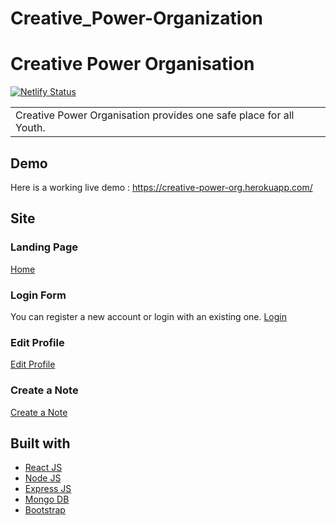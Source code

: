 # Creative_Power-Organization
# Creative Power Organisation
[![Netlify Status](https://api.netlify.com/api/v1/badges/16777a65-4cf4-45ef-8433-861a92c98163/deploy-status)](https://app.netlify.com/sites/creative-power-org/deploys)
<table>
<tr>
<td>
  Creative Power Organisation provides one safe place for all Youth.
</td>
</tr>
</table>

## Demo
Here is a working live demo :  https://creative-power-org.herokuapp.com/

## Site

### Landing Page
<a href="https://res.cloudinary.com/creative-power/image/upload/v1655902122/Creative-Power-Org/Landing_qaxpqm.png" target="_blank">Home</a>

### Login Form
You can register a new account or login with an existing one.
<a href="https://res.cloudinary.com/creative-power/image/upload/v1655901982/Creative-Power-Org/Login_wopq80.png" target="_blank">Login</a>

### Edit Profile
<a href="https://res.cloudinary.com/creative-power/image/upload/v1655901990/Creative-Power-Org/profile_cxls3p.png" target="_blank">Edit Profile</a>

### Create a Note
<a href="https://res.cloudinary.com/creative-power/image/upload/v1655901984/Creative-Power-Org/createNote_o1hmg5.png" target="_blank">Create a Note</a>

## Built with 

- [React JS](https://reactjs.org/)
- [Node JS](https://nodejs.org/) 
- [Express JS](https://expressjs.com/)
- [Mongo DB](https://www.mongodb.com/)
- [Bootstrap](http://getbootstrap.com/)
